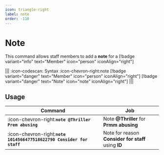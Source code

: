 ```yaml
---
icon: triangle-right
label: note
order: -110
---
```


# Note

This command allows staff members to add a **note** for a [!badge variant="info" text="Member" icon="person" iconAlign="right"]

||| :icon-codescan: Syntax
:icon-chevron-right:note [!badge variant="danger" text="Member" icon="person" iconAlign="right"] [!badge variant="danger" text="Note" icon="note" iconAlign="right"]
|||

## Usage

| Command                                                               | Job                                                 |
| --------------------------------------------------------------------- | --------------------------------------------------- |
| :icon-chevron-right:**`note @Thriller Prem abusing`**                 | Note **@Thriller** for **Prmm abusing**             |
| :icon-chevron-right:**`note 1014566477518622790 Consider for staff`** | Note for reason **Consider for staff** using **ID** |
